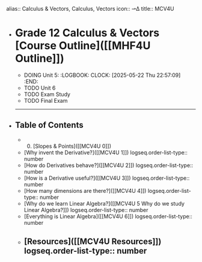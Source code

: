 alias:: Calculus & Vectors, Calculus, Vectors
icon:: ⇀∆
title:: MCV4U

- # Grade 12 Calculus & Vectors [Course Outline]([[MHF4U Outline]])
	- DOING Unit 5:
	  :LOGBOOK:
	  CLOCK: [2025-05-22 Thu 22:57:09]
	  :END:
	- TODO Unit 6
	- TODO Exam Study
	- TODO Final Exam
	- ---
- ## Table of Contents
	- 0. [Slopes & Points]([[MCV4U 0]])
	- [Why invent the Derivative?]([[MCV4U 1]])
	  logseq.order-list-type:: number
	- [How do Derivatives behave?]([[MCV4U 2]])
	  logseq.order-list-type:: number
	- [How is a Derivative useful?]([[MCV4U 3]])
	  logseq.order-list-type:: number
	- [How many dimensions are there?]([[MCV4U 4]])
	  logseq.order-list-type:: number
	- [Why do we learn Linear Algebra?]([[MCV4U 5 Why do we study Linear Algebra?]])
	  logseq.order-list-type:: number
	- [Everything is Linear Algebra]([[MCV4U 6]])
	  logseq.order-list-type:: number
	- [Resources]([[MCV4U Resources]])
	  logseq.order-list-type:: number
	  ---